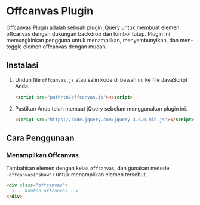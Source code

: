 # Offcanvas Plugin

Offcanvas Plugin adalah sebuah plugin jQuery untuk membuat elemen offcanvas dengan dukungan backdrop dan tombol tutup. Plugin ini memungkinkan pengguna untuk menampilkan, menyembunyikan, dan men-toggle elemen offcanvas dengan mudah.

## Instalasi

1. Unduh file `offcanvas.js` atau salin kode di bawah ini ke file JavaScript Anda.

   ```html
   <script src="path/to/offcanvas.js"></script>
   ```

2. Pastikan Anda telah memuat jQuery sebelum menggunakan plugin ini.

   ```html
   <script src="https://code.jquery.com/jquery-3.6.0.min.js"></script>
   ```

## Cara Penggunaan

### Menampilkan Offcanvas

Tambahkan elemen dengan kelas `offcanvas`, dan gunakan metode `.offcanvas('show')` untuk menampilkan elemen tersebut.

```html
<div class="offcanvas">
  <!-- Konten offcanvas -->
</div>
```
